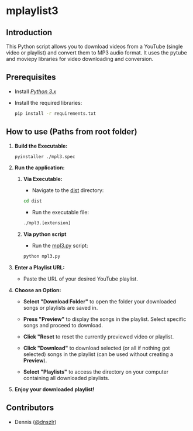 # mplaylist3

## Introduction

This Python script allows you to download videos from a YouTube (single video or playlist) and convert them to MP3 audio format. It uses the pytube and moviepy libraries for video downloading and conversion.

## Prerequisites

- Install [*Python 3.x*](https://www.python.org/downloads/)

- Install the required libraries:

    ```bash
    pip install -r requirements.txt
    ```

## How to use (Paths from root folder)

1. **Build the Executable:**
    ```bash
    pyinstaller ./mpl3.spec
    ```

2. **Run the application:**

    1. **Via Executable:**
        - Navigate to the [dist](./dist/) directory:
        ```bash
        cd dist
        ```

        - Run the executable file:
        ```bash
        ./mpl3.[extension]
        ```

    2. **Via python script**
        - Run the [mpl3.py](./mpl3.py) script:
        ```bash
        python mpl3.py
        ```

3. **Enter a Playlist URL:**

   - Paste the URL of your desired YouTube playlist.

4. **Choose an Option:**
    - **Select "Download Folder"** to open the folder your downloaded songs or playlists are saved in.

    - **Press "Preview"** to display the songs in the playlist. Select specific songs and proceed to download.

    - **Click "Reset** to reset the currently previewed video or playlist.

    - **Click "Download"** to download selected (or all if nothing got selected) songs in the playlist (can be used without creating a **Preview**).

    - **Select "Playlists"** to access the directory on your computer containing all downloaded playlists.

5. **Enjoy your downloaded playlist!**

## Contributors

- Dennis ([@dnszlr](https://github.com/dnszlr))